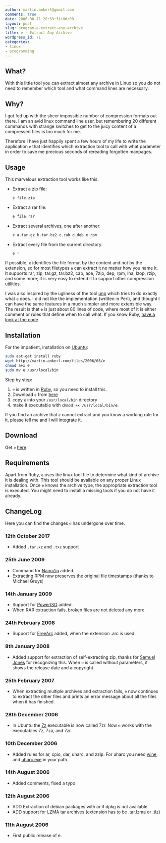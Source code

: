 ```yaml
---
author: martin.ankerl@gmail.com
comments: true
date: 2006-08-11 20:33:31+00:00
layout: post
slug: program-e-extract-any-archive
title: e - Extract Any Archive
wordpress_id: 71
categories:
- linux
- programming
---
```


## What?

With this little tool you can extract almost any archive in Linux so you do not need to remember which tool and what command lines are necessary.

## Why?

I got fed up with the sheer impossible number of compression formats out there. I am an avid linux command line user, but remembering 20 different commands with strange switches to get to the juicy content of a compressed files is too much for me.

Therefore I have just happily spent a few hours of my life to write the application `e` that identifies which extraction tool to call with what parameter in order to save me precious seconds of rereading forgotten manpages.

## Usage

This marvelous extraction tool works like this:

* Extract a zip file:
   ```bash
   e file.zip
   ```

* Extract a rar file:
   ```bash
   e file.rar
   ```

* Extract several archives, one after another:
   ```bash
   e a.tar.gz b.tar.bz2 c.cab d.deb e.rpm
   ```

* Extract every file from the current directory:
   ```bash
   e *
   ```

If possible, `e` identifies the file format by the content and not by the extension, so for most filetypes `e` can extract it no matter how you name it. It supports rar, zip, tar.gz, tar.bz2, cab, ace, 7zip, dep, rpm, lha, lzop, rzip, and some more; it is very easy to extend it to support other compression utilities.

I was also inspired by the ugliness of the tool [unp](http://www.debianhelp.co.uk/unp.htm) which tries to do exactly what `e` does. I did not like the implementation (written in Perl), and thought I can have the same features in a much simpler and more extensible way. The result is that `e` is just about 80 lines of code, where most of it is either comment or rules that define when to call what. If you know Ruby, [have a look at the code](/files/2006/08/e).



## Installation


For the impatient, installation on [Ubuntu](http://www.ubuntu.com/):

```bash
sudo apt-get install ruby
wget http://martin.ankerl.com/files/2006/08/e
chmod a+x e
sudo mv e /usr/local/bin
```

Step by step:

1. `e` is written in [Ruby](http://www.ruby-lang.org/en/), so you need to install this.
1. Download `e` from [here](/files/2006/08/e)
1. copy `e` into your `/usr/local/bin` directory
1. make it executable with `chmod +x /usr/local/bin/e`.


If you find an archive that `e` cannot extract and you know a working rule for it, please tell me and I will integrate it.

## Download

Get `e` [here](/files/2008/08/e).

## Requirements

Apart from Ruby, `e` uses the linux tool file to determine what kind of archive it is dealing with. This tool should be available on any proper Linux installation. Once `e` knows the archive type, the appropriate extraction tool is executed. You might need to install a missing tools if you do not have it already.

## ChangeLog

Here you can find the changes `e` has undergone over time.

### 12th October 2017
* Added `.tar.xz` and `.txz` support

### 25th June 2009
* Command for [NanoZip](http://www.nanozip.net/) added.  
* Extracting RPM now preserves the original file timestamps (thanks to Michael Gruys)

### 14th January 2009
* Support for [PowerISO](http://poweriso.com/) added.  
* When RAR extraction fails, broken files are not deleted any more.

### 24th February 2008
* Support for [FreeArc](http://freearc.sourceforge.net/) added, when the extension .arc is used.

### 8th January 2008
* Added support for extraction of self-extracting zip, thanks for [Samuel Jones](http://imnotpete.com/) for recognizing this. When `e` is called without parameters, it shows the release date and a copyright.

### 25th February 2007
* When extracting multiple archives and extraction fails, `e` now continues to extract the other files and prints an error message about all the files when it has finished.

### 28th December 2006
* In Ubuntu the [7z](http://www.7-zip.org/) executable is now called 7zr. Now `e` works with the executables 7z, 7za, and 7zr.

### 10th December 2006
* Added rules for ar, cpio, dar, uharc, and zzip. For uharc you need [wine](http://www.winehq.com/), and [uharc.exe](ftp://ftp.elf.stuba.sk/pub/pc/pack/uharc06b.zip) in your path.

### 14th August 2006
* Added comments, fixed a typo

### 12th August 2006
* ADD Extraction of  debian packages with ar if dpkg is not available  
* ADD support for [LZMA](http://martin.ankerl.org/2006/06/22/lzma-compression-in-linux/) tar archives (extension has to be .tar.lzma or .tlz)

### 11th August 2006
* First public release of e.
